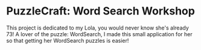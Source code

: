 # PuzzleCraft: Word Search Workshop

This project is dedicated to my Lola, you would never know she's already 73!
A lover of the puzzle: WordSearch, I made this small application for her so that getting her WordSearch puzzles is easier!
